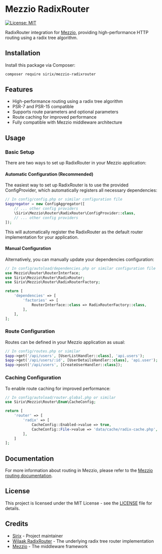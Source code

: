 # Mezzio RadixRouter

[![License: MIT](https://img.shields.io/badge/License-MIT-blue.svg)](https://opensource.org/licenses/MIT)

RadixRouter integration for [Mezzio](https://docs.mezzio.dev/), providing high-performance HTTP routing using a radix tree algorithm.

## Installation

Install this package via Composer:

```bash
composer require sirix/mezzio-radixrouter
```

## Features

- High-performance routing using a radix tree algorithm
- PSR-7 and PSR-15 compatible
- Supports route parameters and optional parameters
- Route caching for improved performance
- Fully compatible with Mezzio middleware architecture

## Usage

### Basic Setup

There are two ways to set up RadixRouter in your Mezzio application:

#### Automatic Configuration (Recommended)

The easiest way to set up RadixRouter is to use the provided ConfigProvider, which automatically registers all necessary dependencies:

```php
// In config/config.php or similar configuration file
$aggregator = new ConfigAggregator([
    // ... other config providers
    \Sirix\Mezzio\Router\RadixRouter\ConfigProvider::class,
    // ... other config providers
]);
```

This will automatically register the RadixRouter as the default router implementation for your application.

#### Manual Configuration

Alternatively, you can manually update your dependencies configuration:

```php
// In config/autoload/dependencies.php or similar configuration file
use Mezzio\Router\RouterInterface;
use Sirix\Mezzio\Router\RadixRouter;
use Sirix\Mezzio\Router\RadixRouterFactory;

return [
    'dependencies' => [
        'factories' => [
            RouterInterface::class => RadixRouterFactory::class,
        ],
    ],
];
```

### Route Configuration

Routes can be defined in your Mezzio application as usual:

```php
// In config/routes.php or similar
$app->get('/api/users', [UserListHandler::class], 'api.users');
$app->get('/api/users/:id', [UserDetailsHandler::class], 'api.user');
$app->post('/api/users', [CreateUserHandler::class]);
```

### Caching Configuration

To enable route caching for improved performance:

```php
// In config/autoload/router.global.php or similar
use Sirix\Mezzio\Router\Enum\CacheConfig;

return [
    'router' => [
        'radix' => [
            CacheConfig::Enabled->value => true,
            CacheConfig::File->value => 'data/cache/radix-cache.php',
        ],
    ]
];
```

## Documentation

For more information about routing in Mezzio, please refer to the [Mezzio routing documentation](https://docs.mezzio.dev/mezzio/v3/features/router/intro/).

## License

This project is licensed under the MIT License - see the [LICENSE](LICENSE) file for details.

## Credits

- [Sirix](https://github.com/sirix777) - Project maintainer
- [Wilaak RadixRouter](https://github.com/Wilaak/RadixRouter) - The underlying radix tree router implementation
- [Mezzio](https://github.com/mezzio/mezzio) - The middleware framework
